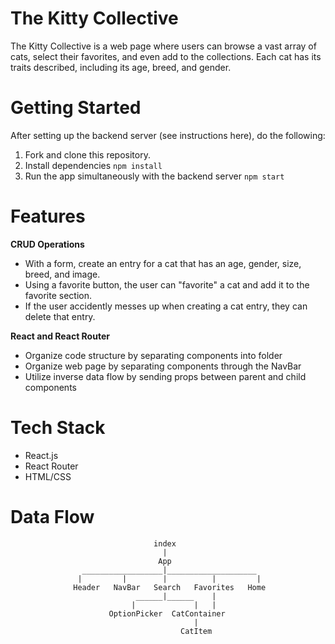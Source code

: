 # The Kitty Collective 
The Kitty Collective is a web page where users can browse a vast array of cats, select their favorites, and even add to the collections. Each cat has its traits described, including its age, breed, and gender. 

# Getting Started 
After setting up the backend server (see instructions here), do the following:
1. Fork and clone this repository.
2. Install dependencies `npm install`
3. Run the app simultaneously with the backend server `npm start`

# Features

**CRUD Operations**
- With a form, create an entry for a cat that has an age, gender, size, breed, and image.
- Using a favorite button, the user can "favorite" a cat and add it to the favorite section.
- If the user accidently messes up when creating a cat entry, they can delete that entry.

**React and React Router**
- Organize code structure by separating components into folder
- Organize web page by separating components through the NavBar
- Utilize inverse data flow by sending props between parent and child components

# Tech Stack
- React.js
- React Router
- HTML/CSS

# Data Flow
```
                                index
                                  |
                                 App
                __________________|____________________
               |         |        |          |         |
              Header   NavBar   Search   Favorites   Home
                            ______|______    |
                           |             |   |
                      OptionPicker  CatContainer
                                         |
                                      CatItem
```
